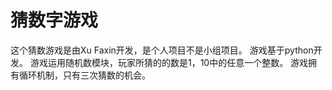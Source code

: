 # 猜数字游戏
这个猜数游戏是由Xu Faxin开发，是个人项目不是小组项目。
游戏基于python开发。
游戏运用随机数模块，玩家所猜的的数是1，10中的任意一个整数。
游戏拥有循环机制，只有三次猜数的机会。
